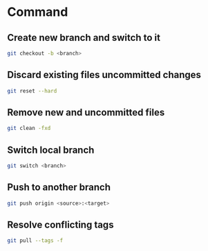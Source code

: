 # Command
## Create new branch and switch to it
```bash
git checkout -b <branch>
```
## Discard existing files uncommitted changes
```bash
git reset --hard
```
## Remove new and uncommitted files
```bash
git clean -fxd
```
## Switch local branch
```bash
git switch <branch>
```
## Push to another branch
```bash
git push origin <source>:<target>
```
## Resolve conflicting tags
```bash
git pull --tags -f
```